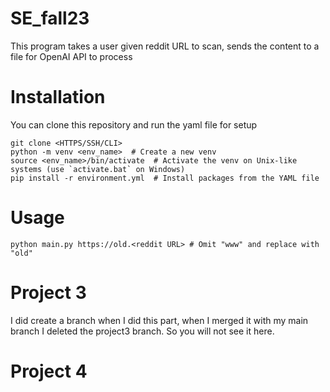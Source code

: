 # SE_fall23

This program takes a user given reddit URL to scan, sends the content to a file for OpenAI API to process

# Installation

You can clone this repository and run the yaml file for setup 

```
git clone <HTTPS/SSH/CLI>
python -m venv <env_name>  # Create a new venv
source <env_name>/bin/activate  # Activate the venv on Unix-like systems (use `activate.bat` on Windows)
pip install -r environment.yml  # Install packages from the YAML file
```

# Usage

```
python main.py https://old.<reddit URL>	# Omit "www" and replace with "old"
```

# Project 3

I did create a branch when I did this part, when I merged it with my main branch I deleted the project3 branch. So you will not see it here.

# Project 4

